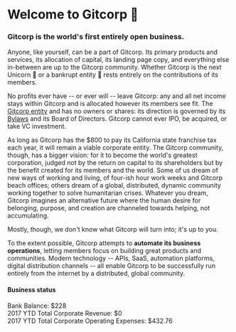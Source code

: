 # Welcome to Gitcorp 🎉

### Gitcorp is the world's first entirely open business.

Anyone, like yourself, can be a part of Gitcorp. Its primary products and
services, its allocation of capital, its landing page copy, and everything else
in-between are up to the Gitcorp community. Whether Gitcorp is the next Unicorn
🦄 or a bankrupt entity 🐋 rests entirely on the contributions of its members.

No profits ever have -- or ever will -- leave Gitcorp: any and all net income
stays within Gitcorp and is allocated however its members see fit. The [Gitcorp
entity](https://github.com/gitcorp/gitcorp/blob/master/articles.md) and has no
owners or shares: its direction is governed by its
[Bylaws](https://github.com/gitcorp/gitcorp/blob/master/bylaws.md) and its Board
of Directors. Gitcorp cannot ever IPO, be acquired, or take VC investment.

As long as Gitcorp has the $800 to pay its California state franchise tax each
year, it will remain a viable corporate entity. The Gitcorp community, though,
has a bigger vision: for it to become the world's greatest corporation, judged
not by the return on capital to its shareholders but by the benefit created for
its members and the world. Some of us dream of new ways of working and living,
of four-ish hour work weeks and Gitcorp beach offices; others dream of a global,
distributed, dynamic community working together to solve humanitarian crises.
Whatever you dream, Gitcorp imagines an alternative future where the human
desire for belonging, purpose, and creation are channeled towards helping, not
accumulating.

Mostly, though, we don't know what Gitcorp will turn into; it's up to you.

To the extent possible, Gitcorp attempts to **automate its business
operations**, letting members focus on building great products and communities.
Modern technology -- APIs, SaaS, automation platforms, digital distribution
channels -- all enable Gitcorp to be successfully run entirely from the internet
by a distributed, global community.


#### Business status

Bank Balance: $228<br>
2017 YTD Total Corporate Revenue: $0<br>
2017 YTD Total Corporate Operating Expenses: $432.76<br>
